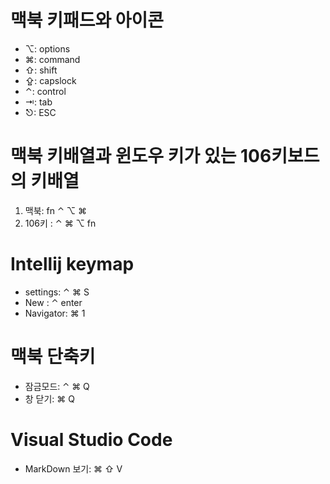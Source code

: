# 맥북 키패드와 아이콘

- ⌥: options
- ⌘: command
- ⇧: shift
- ⇪: capslock
- ⌃: control
- ⇥: tab
- ⎋: ESC

# 맥북 키배열과 윈도우 키가 있는 106키보드의 키배열

1. 맥북: fn ⌃ ⌥ ⌘ 
2. 106키 : ⌃ ⌘ ⌥ fn

# Intellij keymap

- settings: ⌃ ⌘ S
- New : ⌃ enter
- Navigator: ⌘ 1

# 맥북 단축키 

- 잠금모드: ⌃ ⌘ Q
- 창 닫기: ⌘ Q

# Visual Studio Code 

- MarkDown 보기: ⌘ ⇧ V